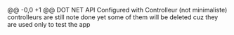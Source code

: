 @@ -0,0 +1 @@
DOT NET API Configured with Controlleur (not minimaliste) controlleurs are still note done yet some of them will be deleted cuz they are used only to test the app